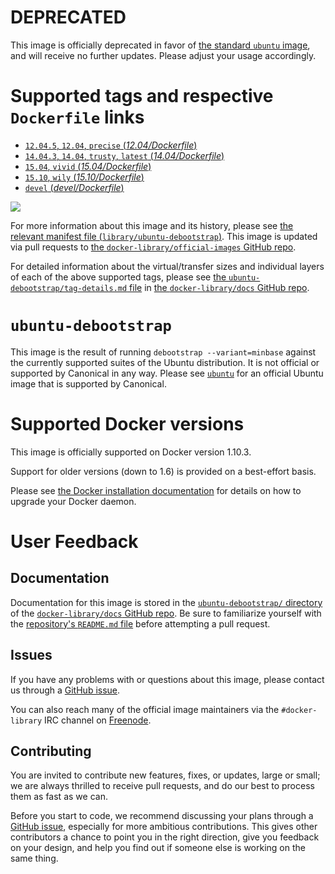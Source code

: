 # **DEPRECATED**

This image is officially deprecated in favor of [the standard `ubuntu` image](https://hub.docker.com/_/ubuntu/), and will receive no further updates. Please adjust your usage accordingly.

# Supported tags and respective `Dockerfile` links

-	[`12.04.5`, `12.04`, `precise` (*12.04/Dockerfile*)](https://github.com/tianon/docker-brew-ubuntu-debootstrap/blob/61e5df54c69a8d3943546e26b15d3fff80254e45/12.04/Dockerfile)
-	[`14.04.3`, `14.04`, `trusty`, `latest` (*14.04/Dockerfile*)](https://github.com/tianon/docker-brew-ubuntu-debootstrap/blob/61e5df54c69a8d3943546e26b15d3fff80254e45/14.04/Dockerfile)
-	[`15.04`, `vivid` (*15.04/Dockerfile*)](https://github.com/tianon/docker-brew-ubuntu-debootstrap/blob/61e5df54c69a8d3943546e26b15d3fff80254e45/15.04/Dockerfile)
-	[`15.10`, `wily` (*15.10/Dockerfile*)](https://github.com/tianon/docker-brew-ubuntu-debootstrap/blob/61e5df54c69a8d3943546e26b15d3fff80254e45/15.10/Dockerfile)
-	[`devel` (*devel/Dockerfile*)](https://github.com/tianon/docker-brew-ubuntu-debootstrap/blob/61e5df54c69a8d3943546e26b15d3fff80254e45/devel/Dockerfile)

[![](https://badge.imagelayers.io/ubuntu-debootstrap:latest.svg)](https://imagelayers.io/?images=ubuntu-debootstrap:12.04.5,ubuntu-debootstrap:14.04.3,ubuntu-debootstrap:15.04,ubuntu-debootstrap:15.10,ubuntu-debootstrap:devel)

For more information about this image and its history, please see [the relevant manifest file (`library/ubuntu-debootstrap`)](https://github.com/docker-library/official-images/blob/master/library/ubuntu-debootstrap). This image is updated via pull requests to [the `docker-library/official-images` GitHub repo](https://github.com/docker-library/official-images).

For detailed information about the virtual/transfer sizes and individual layers of each of the above supported tags, please see [the `ubuntu-debootstrap/tag-details.md` file](https://github.com/docker-library/docs/blob/master/ubuntu-debootstrap/tag-details.md) in [the `docker-library/docs` GitHub repo](https://github.com/docker-library/docs).

# `ubuntu-debootstrap`

This image is the result of running `debootstrap --variant=minbase` against the currently supported suites of the Ubuntu distribution. It is not official or supported by Canonical in any way. Please see [`ubuntu`](https://registry.hub.docker.com/_/ubuntu/) for an official Ubuntu image that is supported by Canonical.

# Supported Docker versions

This image is officially supported on Docker version 1.10.3.

Support for older versions (down to 1.6) is provided on a best-effort basis.

Please see [the Docker installation documentation](https://docs.docker.com/installation/) for details on how to upgrade your Docker daemon.

# User Feedback

## Documentation

Documentation for this image is stored in the [`ubuntu-debootstrap/` directory](https://github.com/docker-library/docs/tree/master/ubuntu-debootstrap) of the [`docker-library/docs` GitHub repo](https://github.com/docker-library/docs). Be sure to familiarize yourself with the [repository's `README.md` file](https://github.com/docker-library/docs/blob/master/README.md) before attempting a pull request.

## Issues

If you have any problems with or questions about this image, please contact us through a [GitHub issue](https://github.com/tianon/docker-brew-ubuntu-debootstrap/issues).

You can also reach many of the official image maintainers via the `#docker-library` IRC channel on [Freenode](https://freenode.net).

## Contributing

You are invited to contribute new features, fixes, or updates, large or small; we are always thrilled to receive pull requests, and do our best to process them as fast as we can.

Before you start to code, we recommend discussing your plans through a [GitHub issue](https://github.com/tianon/docker-brew-ubuntu-debootstrap/issues), especially for more ambitious contributions. This gives other contributors a chance to point you in the right direction, give you feedback on your design, and help you find out if someone else is working on the same thing.

